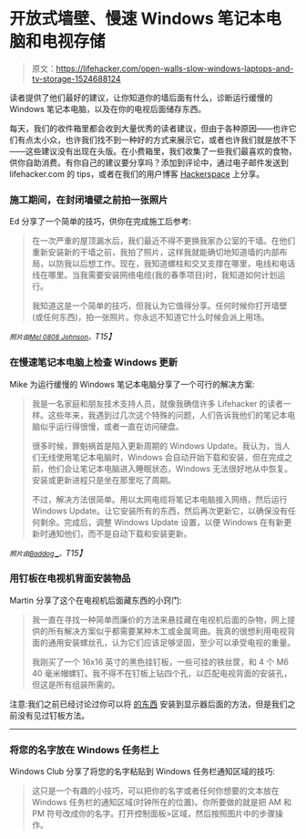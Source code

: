 # 开放式墙壁、慢速 Windows 笔记本电脑和电视存储

> 原文：<https://lifehacker.com/open-walls-slow-windows-laptops-and-tv-storage-1524688124>

读者提供了他们最好的建议，让你知道你的墙后面有什么，诊断运行缓慢的 Windows 笔记本电脑，以及在你的电视后面储存东西。



每天，我们的收件箱里都会收到大量优秀的读者建议，但由于各种原因——也许它们有点太小众，也许我们找不到一种好的方式来展示它，或者也许我们就是放不下——这些建议没有出现在头版。在小费箱里，我们收集了一些我们最喜欢的食物，供你自助消费。有你自己的建议要分享吗？添加到评论中，通过电子邮件发送到 lifehacker.com 的 tips，或者在我们的用户博客 [Hackerspace](http://hackerspace.lifehacker.com) 上分享。

### 施工期间，在封闭墙壁之前拍一张照片

Ed 分享了一个简单的技巧，供你在完成施工后参考:

> 在一次严重的屋顶漏水后，我们最近不得不更换我家办公室的干墙。在他们重新安装新的干墙之前，我拍了照片，这样我就能确切地知道墙的内部布局，以防我以后想工作。现在，我知道螺柱和交叉支撑在哪里，电线和电话线在哪里。当我需要安装网络电缆(我的春季项目)时，我知道如何计划运行。
> 
> 我知道这是一个简单的技巧，但我认为它值得分享。任何时候你打开墙壁(或任何东西)，拍一张照片。你永远不知道它什么时候会派上用场。

*<small>照片由</small>*[*<small>Mel 0808 Johnson</small>*](https://secure.flickr.com/photos/bobandmel/2558489965/sizes/z/in/photostream/)*<small>。</small>T15】*

### 在慢速笔记本电脑上检查 Windows 更新

Mike 为运行缓慢的 Windows 笔记本电脑分享了一个可行的解决方案:

> 我是一名家庭和朋友技术支持人员，就像我确信许多 Lifehacker 的读者一样。这些年来，我遇到过几次这个特殊的问题，人们告诉我他们的笔记本电脑似乎运行得很慢，或者一直在访问硬盘。
> 
> 很多时候，罪魁祸首是陷入更新周期的 Windows Update。我认为，当人们无线使用笔记本电脑时，Windows 会自动开始下载和安装，但在完成之前，他们会让笔记本电脑进入睡眠状态，Windows 无法很好地从中恢复。安装或更新进程只是坐在那里吃了周期。
> 
> 不过，解决方法很简单。用以太网电缆将笔记本电脑接入网络，然后运行 Windows Update。让它安装所有的东西，然后再次更新它，以确保没有任何剩余。完成后，调整 Windows Update 设置，以便 Windows 在有新更新时通知他们，而不是自动下载和安装更新。

*<small>照片由</small>*[*<small>Baddog _</small>*](https://secure.flickr.com/photos/liamdunn/2683642114/sizes/z/in/photostream/)*<small>。</small>T15】*

### 用钉板在电视机背面安装物品

Martin 分享了这个在电视机后面藏东西的小窍门:

> 我一直在寻找一种简单而廉价的方法来悬挂藏在电视机后面的杂物，网上提供的所有解决方案似乎都需要某种木工或金属弯曲。我真的很想利用电视背面的通用安装螺丝孔，认为它们应该足够坚固，至少可以承受电视的重量。
> 
> 我刚买了一个 16x16 英寸的黑色挂钉板，一些可挂的铁丝筐，和 4 个 M6 40 毫米帽螺钉。我不得不在钉板上钻四个孔，以匹配电视背面的安装孔，但这是所有组装所需的。

注意:我们之前已经讨论过你可以将 [的东西](https://lifehacker.com/turn-the-back-of-your-monitor-into-a-workspace-utility-5928733) 安装到显示器后面的方法，但是我们之前没有见过钉板方法。

* * *

### 将您的名字放在 Windows 任务栏上

Windows Club 分享了将您的名字粘贴到 Windows 任务栏通知区域的技巧:

> 这只是一个有趣的小技巧，可以把你的名字或者任何你想要的文本放在 Windows 任务栏的通知区域(时钟所在的位置)。你所要做的就是把 AM 和 PM 符号改成你的名字。打开控制面板>区域，然后按照图片中的步骤操作。